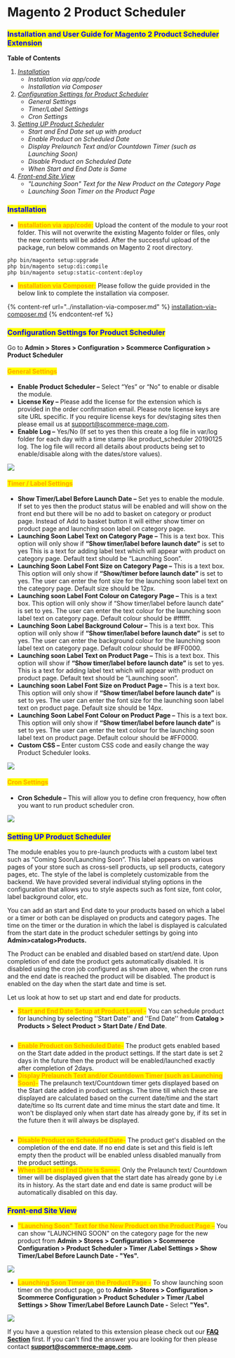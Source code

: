 # Magento 2 Product Scheduler

### <mark style="color:blue;">Installation and User Guide for Magento 2 Product Scheduler Extension</mark>

**Table of Contents**

1. [_Installation_ ](magento-2-product-scheduler.md#bookmark0)
   * _Installation via app/code_&#x20;
   * _Installation via Composer_
2. [_Configuration Settings for Product Scheduler_ ](magento-2-product-scheduler.md#bookmark3)
   * _General Settings_&#x20;
   * _Timer/Label Settings_&#x20;
   * _Cron Settings_&#x20;
3. [_Setting UP Product Scheduler_](magento-2-product-scheduler.md#setting-up-product-scheduler)
   * _Start and End Date set up with product_&#x20;
   * _Enable Product on Scheduled Date_
   * _Display Prelaunch Text and/or Countdown Timer (such as Launching Soon)_
   * _Disable Product on Scheduled Date_
   * _When Start and End Date is Same_
4. [_Front-end Site View_ ](magento-2-product-scheduler.md#bookmark8)
   * _"Launching Soon" Text for the New Product on the Category Page_&#x20;
   * _Launching Soon Timer on the Product Page_&#x20;

### <mark style="color:blue;">Installation</mark> <a href="#bookmark0" id="bookmark0"></a>

* <mark style="color:orange;">**Installation via app/code:**</mark> Upload the content of the module to your root folder. This will not overwrite the existing Magento folder or files, only the new contents will be added. After the successful upload of the package, run below commands on Magento 2 root directory.

```
php bin/magento setup:upgrade
php bin/magento setup:di:compile
php bin/magento setup:static-content:deploy
```

* <mark style="color:orange;">**Installation via Composer:**</mark> Please follow the guide provided in the below link to complete the installation via composer.

{% content-ref url="../installation-via-composer.md" %}
[installation-via-composer.md](../installation-via-composer.md)
{% endcontent-ref %}

### <mark style="color:blue;">Configuration Settings for Product Scheduler</mark> <a href="#bookmark3" id="bookmark3"></a>

Go to **Admin > Stores > Configuration > Scommerce Configuration > Product Scheduler**

#### <mark style="color:orange;">General Settings</mark> <a href="#bookmark4" id="bookmark4"></a>

* **Enable Product Scheduler –** Select “Yes” or “No” to enable or disable the module.
* **License Key –** Please add the license for the extension which is provided in the order confirmation email. Please note license keys are site URL specific. If you require license keys for dev/staging sites then please email us at [support@scommerce-mage.com](mailto:support@scommerce-mage.com).
* **Enable Log –** Yes/No (If set to yes then this create a log file in var/log folder for each day with a time stamp like product\_scheduler 20190125 log. The log file will record all details about products being set to enable/disable along with the dates/store values).

![](../../.gitbook/assets/general_pscheduler.png)

#### <mark style="color:orange;">Timer / Label Settings</mark> <a href="#bookmark5" id="bookmark5"></a>

* **Show Timer/Label Before Launch Date –** Set yes to enable the module. If set to yes then the product status will be enabled and will show on the front end but there will be no add to basket on category or product page. Instead of Add to basket button it will either show timer on product page and launching soon label on category page.
* **Launching Soon Label Text on Category Page –** This is a text box. This option will only show if **“Show timer/label before launch date”** is set to yes This is a text for adding label text which will appear with product on category page. Default text should be “Launching Soon”.
* **Launching Soon Label Font Size on Category Page –** This is a text box. This option will only show if **“Show/timer before launch date”** is set to yes. The user can enter the font size for the launching soon label text on the category page. Default size should be 12px.
* **Launching soon Label Font Colour on Category Page –** This is a text box. This option will only show if “Show timer/label before launch date” is set to yes. The user can enter the text colour for the launching soon label text on category page. Default colour should be #ffffff.
* **Launching Soon Label Background Colour –** This is a text box. This option will only show if **“Show timer/label before launch date”** is set to yes. The user can enter the background colour for the launching soon label text on category page. Default colour should be #FF0000.
* **Launching soon Label Text on Product Page –** This is a text box. This option will show if **“Show timer/label before launch date”** is set to yes. This is a text for adding label text which will appear with product on product page. Default text should be “Launching soon”.
* **Launching soon Label Font Size on Product Page –** This is a text box. This option will only show if **“Show timer/label before launch date”** is set to yes. The user can enter the font size for the launching soon label text on product page. Default size should be 14px.
* **Launching Soon Label Font Colour on Product Page –** This is a text box. This option will only show if **“Show timer/label before launch date”** is set to yes. The user can enter the text colour for the launching soon label text on product page. Default colour should be #FF0000.
* **Custom CSS –** Enter custom CSS code and easily change the way Product Scheduler looks.

![](../../.gitbook/assets/timtable_scheduler.png)



#### <mark style="color:orange;">Cron Settings</mark> <a href="#bookmark6" id="bookmark6"></a>

* **Cron Schedule –** This will allow you to define cron frequency, how often you want to run product scheduler cron.

![](../../.gitbook/assets/cron_scheduler.png)

### <mark style="color:blue;">Setting UP Product Scheduler</mark>

The module enables you to pre-launch products with a custom label text such as “Coming Soon/Launching Soon”. This label appears on various pages of your store such as cross-sell products, up sell products, category pages, etc. The style of the label is completely customizable from the backend. We have provided several individual styling options in the configuration that allows you to style aspects such as font size, font color, label background color, etc.

You can add an start and End date to your products based on which a label or a timer or both can be displayed on products and category pages. The time on the timer or the duration in which the label is displayed is calculated from the start date in the product scheduler settings by going into **Admin>catalog>Products.**

The Product can be enabled and disabled based on start/end date. Upon completion of end date the product gets automatically disabled.  It is disabled using the cron job configured as shown above, when the cron runs and the end date is reached the product will be disabled. The product is enabled on the day when the start date and time is set.&#x20;

Let us look at how to set up start and end date for products.&#x20;

* <mark style="color:orange;">**Start and End Date Setup at Product Level -**</mark> You can schedule product for launching by selecting ''Start Date'' and ''End Date'' from **Catalog > Products > Select Product > Start Date / End Date**.&#x20;

<figure><img src="../../.gitbook/assets/image (1) (1) (1) (1) (1) (1) (1) (1) (1) (1) (1) (1) (1) (1) (1) (1) (1) (1) (1) (1) (1) (1) (1) (1) (1) (1) (1) (1) (1).png" alt=""><figcaption></figcaption></figure>

* <mark style="color:orange;">**Enable Product on Scheduled Date-**</mark> The product gets enabled based on the Start date added in the product settings. If the start date is set 2 days in the future then the product will be enabled/launched exactly after completion of 2days.
* <mark style="color:orange;">**Display Prelaunch Text and/or Countdown Timer (such as Launching Soon)-**</mark> The prelaunch text/Countdown timer gets displayed based on the Start date added in product settings. The time till which these are displayed are calculated based on the current date/time and the start date/time so Its current date and time minus the start date and time.  It won't be displayed only when start date has already gone by, if its set in the future then it will always be displayed.&#x20;

<figure><img src="../../.gitbook/assets/image (3) (1) (1) (1) (1) (1) (1) (1) (1) (1) (1) (1) (1).png" alt=""><figcaption></figcaption></figure>

* <mark style="color:orange;">**Disable Product on Scheduled Date-**</mark> The product get's disabled on the completion of the end date. If no end date is set and this field is left empty then the product will be enabled unless disabled manually from the product settings.&#x20;
* <mark style="color:orange;">**When Start and End Date is Same-**</mark> Only the Prelaunch text/ Countdown timer will be displayed given that the start date has already gone by i.e its in history. As the start date and end date is same product will be automatically disabled on this day.&#x20;

### <mark style="color:blue;">Front-end Site View</mark> <a href="#bookmark8" id="bookmark8"></a>

* <mark style="color:orange;">**"Launching Soon" Text for the New Product on the Product Page –**</mark> You can show "LAUNCHING SOON" on the category page for the new product from **Admin > Stores > Configuration > Scommerce Configuration > Product Scheduler > Timer /Label Settings > Show Timer/Label Before Launch Date - "Yes".**

![](../../.gitbook/assets/launchinsoon1.jpg)

* <mark style="color:orange;">**Launching Soon Timer on the Product Page -**</mark> To show launching soon timer on the product page, go to **Admin > Stores > Configuration > Scommerce Configuration > Product Scheduler > Timer /Label Settings > Show Timer/Label Before Launch Date -** Select **"Yes".**

![](../../.gitbook/assets/launchingsoon2.jpg)

If you have a question related to this extension please check out our [**FAQ Section**](https://www.scommerce-mage.com/magento-2-product-scheduler.html#faq) first. If you can't find the answer you are looking for then please contact [**support@scommerce-mage.com**](mailto:core@scommerce-mage.com)**.**
